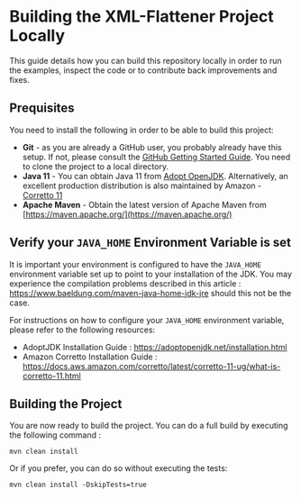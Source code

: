 # Building the XML-Flattener Project Locally

This guide details how you can build this repository locally in order to run the examples, inspect the code or to contribute back improvements and fixes. 

## Prequisites

You need to install the following in order to be able to build this project:

* **Git** - as you are already a GitHub user, you probably already have this setup. If not, please consult the [GitHub Getting Started Guide](https://help.github.com/en/github/getting-started-with-github/set-up-git). You need to clone the project to a local directory.
* **Java 11** - You can obtain Java 11 from [Adopt OpenJDK](https://adoptopenjdk.net/). Alternatively, an excellent production distribution is also maintained by Amazon - [Corretto 11](https://docs.aws.amazon.com/corretto/latest/corretto-11-ug/what-is-corretto-11.html)  
* **Apache Maven** - Obtain the latest version of Apache Maven from [https://maven.apache.org/](https://maven.apache.org/) 

## Verify your `JAVA_HOME` Environment Variable is set

It is important your environment is configured to have the `JAVA_HOME` environment variable set up to point to your installation of the JDK. You may experience the compilation problems described in this article : https://www.baeldung.com/maven-java-home-jdk-jre should this not be the case.

For instructions on how to configure your `JAVA_HOME` environment variable, please refer to the following resources:

* AdoptJDK Installation Guide : https://adoptopenjdk.net/installation.html
* Amazon Corretto Installation Guide : https://docs.aws.amazon.com/corretto/latest/corretto-11-ug/what-is-corretto-11.html 
 
## Building the Project

You are now ready to build the project. You can do a full build by executing the following command :

```
mvn clean install
```

Or if you prefer, you can do so without executing the tests:

```
mvn clean install -DskipTests=true
```
